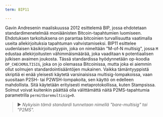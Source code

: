 ```yaml
---
term: BIP11

---
```

Gavin Andresenin maaliskuussa 2012 esittelemä BIP, jossa ehdotetaan standardimenetelmää moniäänisten Bitcoin-tapahtumien luomiseen. Ehdotuksen tarkoituksena on parantaa bitcoinien turvallisuutta vaatimalla useita allekirjoituksia tapahtuman vahvistamiseksi. BIP11 esittelee uudenlaisen käsikirjoitustyypin, joka on nimeltään "M-of-N multisig", jossa `M` edustaa allekirjoitusten vähimmäismäärää, joka vaaditaan `N` potentiaalisen julkisen avaimen joukosta. Tässä standardissa hyödynnetään op-koodia `OP_CHECKMULTISIG`, joka on jo olemassa Bitcoinissa, mutta joka ei aiemmin ollut solmujen standardointisääntöjen mukainen. Vaikka tämäntyyppistä skriptiä ei enää yleisesti käytetä varsinaisissa multisig-lompakoissa, vaan suositaan P2SH- tai P2WSH-lompakoita, sen käyttö on edelleen mahdollista. Sitä käytetään erityisesti metaprotokollissa, kuten Stampsissa. Solmut voivat kuitenkin päättää olla välittämättä näitä P2MS-tapahtumia parametrilla `permitbaremultisig=0`.

> ► *Nykyisin tämä standardi tunnetaan nimellä "bare-multisig" tai "P2MS".*